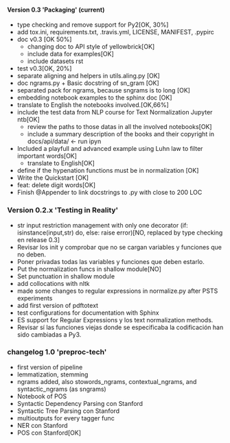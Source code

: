 #### Version 0.3 'Packaging' (current)

* type checking and remove support for Py2[OK, 30%]
* add tox.ini, requirements.txt, .travis.yml, LICENSE, MANIFEST, .pypirc 
* doc v0.3 [OK 50%]
	- changing doc to API style of yellowbrick[OK]
	- include data for examples[OK]
	- include datasets rst
* test v0.3[OK, 20%]
* separate aligning and helpers in utils.aling.py [OK]
* doc ngrams.py + Basic docstring of sn_gram [OK]
* separated pack for ngrams, because sngrams is to long [OK]
* embedding notebook examples to the sphinx doc [OK]
* translate to English the notebooks involved.[OK,66%]
* include the test data from NLP course for Text Normalization Jupyter ntb[OK]
	- review the paths to those datas in all the involved notebooks[OK]
    - include a summary description of the books and their copyright in docs/api/data/ <- run ipyn
* Included a playfull and advanced example using Luhn law to filter important words[OK]
	- translate to English[OK]
* define if the hypenation functions must be in normalization [OK]
* Write the Quickstart [OK]
* feat: delete digit words[OK]
* Finish @Appender to link docstrings to .py with close to 200 LOC

### Version 0.2.x 'Testing in Reality'</u>

- str input restriction management with only one decorator (if: isinstance(input,str) do, else: raise error)[NO, replaced by type checking en release 0.3] 
- Revisar los init y comprobar que no se cargan variables y funciones que no deben. 
- Poner privadas todas las variables y funciones que deben estarlo.
- Put the normalization funcs in shallow module[NO]
- Set punctuation in shallow module
- add collocations with nltk
- made some changes to regular expressions in normalize.py after PSTS experiments
- add first version of pdftotext
- test configurations for documentation with Sphinx
- ES support for Regular Expressions y los text normalization methods.
- Revisar sí las funciones viejas donde se especificaba la codificación han sido cambiadas a Py3.

### changelog 1.0 'preproc-tech'

- first version of pipeline
- lemmatization, stemming
- ngrams added, also stowords_ngrams, contextual_ngrams, and syntactic_ngrams (as sngrams)
- Notebook of POS
- Syntactic Dependency Parsing con Stanford
- Syntactic Tree Parsing con Stanford
- multioutputs for every tagger func
- NER con Stanford
- POS con Stanford[OK]
